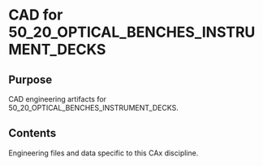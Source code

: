 # CAD for 50_20_OPTICAL_BENCHES_INSTRUMENT_DECKS

## Purpose
CAD engineering artifacts for 50_20_OPTICAL_BENCHES_INSTRUMENT_DECKS.

## Contents
Engineering files and data specific to this CAx discipline.
